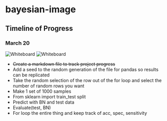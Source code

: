 # bayesian-image

## Timeline of Progress

### March 20

![Whiteboard](IMG_0447)
![Whiteboard](/img/March_20/IMG_0448.heif.heif)
- ~~Create a markdown file to track project progress~~
- Add a seed to the random generation of the file for pandas so results can be replicated
- Take the random selection of the row out of the for loop and select the number of random rows you want
- Make 1 set of 1000 samples
- From sklearn import train_test split
- Predict with BN and test data
- Evaluate(test, BN)
- For loop the entire thing and keep track of acc, spec, sensitivity